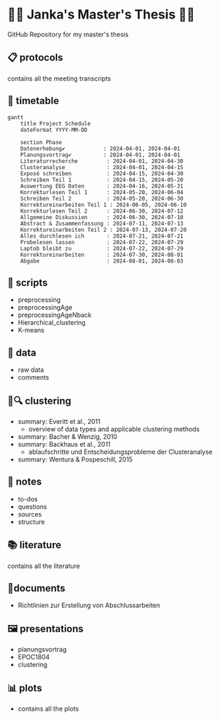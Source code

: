 # 👩‍🎓 Janka's Master's Thesis 👩‍🎓
GitHub Repository for my master's thesis

## 📋 protocols
contains all the meeting transcripts

## 📆 timetable
```mermaid
gantt
    title Project Schedule
    dateFormat YYYY-MM-DD

    section Phase
    Datenerhebung✔            : 2024-04-01, 2024-04-01
    Planungsvortrag✔          : 2024-04-01, 2024-04-01
    Literaturrecherche         : 2024-04-01, 2024-04-30
    Clusteranalyse             : 2024-04-01, 2024-04-15
    Exposé schreiben           : 2024-04-15, 2024-04-30
    Schreiben Teil 1           : 2024-04-15, 2024-05-20
    Auswertung EEG Daten       : 2024-04-16, 2024-05-31
    Korrekturlesen Teil 1      : 2024-05-20, 2024-06-04
    Schreiben Teil 2           : 2024-05-20, 2024-06-30
    Korrektureinarbeiten Teil 1 : 2024-06-05, 2024-06-10
    Korrekturlesen Teil 2      : 2024-06-30, 2024-07-12
    Allgemeine Diskussion      : 2024-06-30, 2024-07-10
    Abstract & Zusammenfassung : 2024-07-11, 2024-07-13
    Korrektureinarbeiten Teil 2 : 2024-07-13, 2024-07-20
    Alles durchlesen ich       : 2024-07-21, 2024-07-21
    Probelesen lassen          : 2024-07-22, 2024-07-29
    Laptob bleibt zu           : 2024-07-22, 2024-07-29
    Korrektureinarbeiten       : 2024-07-30, 2024-08-01           
    Abgabe                     : 2024-08-01, 2024-08-03
```

## 📃 scripts
- preprocessing
- preprocessingAge
- preprocessingAgeNback
- Hierarchical_clustering
- K-means

## 💾 data
- raw data
- comments

## 🧩🔍 clustering
- summary: Everitt et al., 2011
  - overview of data types and applicable clustering methods
- summary: Bacher & Wenzig, 2010
- summary: Backhaus et al.,  2011
  - ablaufschritte und Entscheidungsprobleme der Clusteranalyse
- summary: Wentura & Pospeschill, 2015
  
## 📝 notes
- to-dos
- questions
- sources
- structure
  
## 📚 literature
contains all the literature 

## 📑documents
- Richtlinien zur Erstellung von Abschlussarbeiten

## 🖼️ presentations
- planungsvortrag
- EPOC1804
- clustering

## 📊 plots
- contains all the plots
